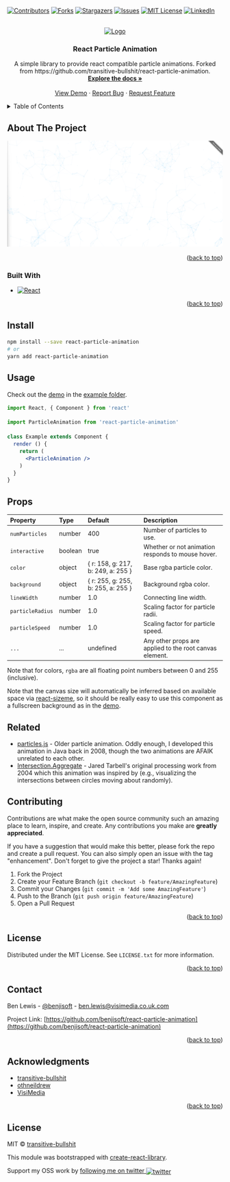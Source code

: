 <a name="readme-top"></a>

[![Contributors][contributors-shield]][contributors-url]
[![Forks][forks-shield]][forks-url]
[![Stargazers][stars-shield]][stars-url]
[![Issues][issues-shield]][issues-url]
[![MIT License][license-shield]][license-url]
[![LinkedIn][linkedin-shield]][linkedin-url]



<!-- PROJECT LOGO -->
<br />
<div align="center">
  <a href="https://github.com/benjisoft/react-particle-animation">
    <img src="images/logo.png" alt="Logo" width="80" height="80">
  </a>

<h3 align="center">React Particle Animation</h3>

  <p align="center">
    A simple library to provide react compatible particle animations. Forked from https://github.com/transitive-bullshit/react-particle-animation. 
    <br />
    <a href="https://github.com/benjisoft/react-particle-animation"><strong>Explore the docs »</strong></a>
    <br />
    <br />
    <a href="https://transitive-bullshit.github.io/react-particle-animation">View Demo</a>
    ·
    <a href="https://github.com/benjisoft/react-particle-animation/issues">Report Bug</a>
    ·
    <a href="https://github.com/benjisoft/react-particle-animation/issues">Request Feature</a>
  </p>
</div>



<!-- TABLE OF CONTENTS -->
<details>
  <summary>Table of Contents</summary>
  <ol>
    <li>
      <a href="#about-the-project">About The Project</a>
      <ul>
        <li><a href="#built-with">Built With</a></li>
      </ul>
    </li>
    <li>
      <a href="#getting-started">Getting Started</a>
      <ul>
        <li><a href="#installation">Installation</a></li>
      </ul>
    </li>
    <li><a href="#usage">Usage</a></li>
    <li><a href="#contributing">Contributing</a></li>
    <li><a href="#license">License</a></li>
    <li><a href="#contact">Contact</a></li>
    <li><a href="#acknowledgments">Acknowledgments</a></li>
  </ol>
</details>



<!-- ABOUT THE PROJECT -->
## About The Project

[![React Native Animation Screen Shot][product-screenshot]](https://github.com/benjisoft/)

<p align="right">(<a href="#readme-top">back to top</a>)</p>



### Built With

* [![React][React.js]][React-url]

<p align="right">(<a href="#readme-top">back to top</a>)</p>



## Install

```bash
npm install --save react-particle-animation
# or
yarn add react-particle-animation
```

## Usage

Check out the [demo](https://transitive-bullshit.github.io/react-particle-animation/) in the [example folder](https://github.com/transitive-bullshit/react-particle-animation/tree/master/example).

```jsx
import React, { Component } from 'react'

import ParticleAnimation from 'react-particle-animation'

class Example extends Component {
  render () {
    return (
      <ParticleAnimation />
    )
  }
}
```

## Props

| Property      | Type               | Default                               | Description                                                                                                                                  |
|:--------------|:-------------------|:--------------------------------------|:---------------------------------------------------------------------------------------------------------------------------------------------|
| `numParticles`  | number           | 400                                  | Number of particles to use. |
| `interactive`   | boolean          | true                                 | Whether or not animation responds to mouse hover. |
| `color`         | object           | { r: 158, g: 217, b: 249, a: 255 }   | Base rgba particle color. |
| `background`    | object           | { r: 255, g: 255, b: 255, a: 255 }   | Background rgba color. |
| `lineWidth`     | number           | 1.0                                  | Connecting line width. |
| `particleRadius`| number           | 1.0                                  | Scaling factor for particle radii. |
| `particleSpeed` | number           | 1.0                                  | Scaling factor for particle speed. |
| `...`           | ...              | undefined                            | Any other props are applied to the root canvas element. |

Note that for colors, `rgba` are all floating point numbers between 0 and 255 (inclusive).

Note that the canvas size will automatically be inferred based on available space via [react-sizeme](https://github.com/ctrlplusb/react-sizeme), so it should be really easy to use this component as a fullscreen background as in the [demo](https://transitive-bullshit.github.io/react-particle-animation/).

## Related

- [particles.js](https://github.com/VincentGarreau/particles.js) - Older particle animation. Oddly enough, I developed this animation in Java back in 2008, though the two animations are AFAIK unrelated to each other.
- [Intersection.Aggregate](http://www.complexification.net/gallery/machines/interAggregate/index.php) - Jared Tarbell's original processing work from 2004 which this animation was inspired by (e.g., visualizing the intersections between circles moving about randomly).



<!-- CONTRIBUTING -->
## Contributing

Contributions are what make the open source community such an amazing place to learn, inspire, and create. Any contributions you make are **greatly appreciated**.

If you have a suggestion that would make this better, please fork the repo and create a pull request. You can also simply open an issue with the tag "enhancement".
Don't forget to give the project a star! Thanks again!

1. Fork the Project
2. Create your Feature Branch (`git checkout -b feature/AmazingFeature`)
3. Commit your Changes (`git commit -m 'Add some AmazingFeature'`)
4. Push to the Branch (`git push origin feature/AmazingFeature`)
5. Open a Pull Request

<p align="right">(<a href="#readme-top">back to top</a>)</p>



<!-- LICENSE -->
## License

Distributed under the MIT License. See `LICENSE.txt` for more information.

<p align="right">(<a href="#readme-top">back to top</a>)</p>



<!-- CONTACT -->
## Contact

Ben Lewis - [@benjisoft](https://twitter.com/benjisoft) - ben.lewis@visimedia.co.uk.com

Project Link: [https://github.com/benjisoft/react-particle-animation](https://github.com/benjisoft/react-particle-animation)

<p align="right">(<a href="#readme-top">back to top</a>)</p>



<!-- ACKNOWLEDGMENTS -->
## Acknowledgments

* [transitive-bullshit](https://github.com/transitive-bullshit/react-particle-animation)
* [othneildrew](https://github.com/othneildrew/Best-README-Template)
* [VisiMedia](https://visimedia.co.uk)

<p align="right">(<a href="#readme-top">back to top</a>)</p>



<!-- MARKDOWN LINKS & IMAGES -->
<!-- https://www.markdownguide.org/basic-syntax/#reference-style-links -->
[contributors-shield]: https://img.shields.io/github/contributors/benjisoft/react-particle-animation.svg?style=for-the-badge
[contributors-url]: https://github.com/benjisoft/react-particle-animation/graphs/contributors
[forks-shield]: https://img.shields.io/github/forks/benjisoft/react-particle-animation.svg?style=for-the-badge
[forks-url]: https://github.com/benjisoft/react-particle-animation/network/members
[stars-shield]: https://img.shields.io/github/stars/benjisoft/react-particle-animation.svg?style=for-the-badge
[stars-url]: https://github.com/benjisoft/react-particle-animation/stargazers
[issues-shield]: https://img.shields.io/github/issues/benjisoft/react-particle-animation.svg?style=for-the-badge
[issues-url]: https://github.com/benjisoft/react-particle-animation/issues
[license-shield]: https://img.shields.io/github/license/benjisoft/react-particle-animation.svg?style=for-the-badge
[license-url]: https://github.com/benjisoft/react-particle-animation/blob/master/LICENSE.txt
[linkedin-shield]: https://img.shields.io/badge/-LinkedIn-black.svg?style=for-the-badge&logo=linkedin&colorB=555
[linkedin-url]: https://linkedin.com/in/benji-lewis
[product-screenshot]: https://github.com/benjisoft/react-particle-animation/blob/master/demo.png?raw=true
[Next.js]: https://img.shields.io/badge/next.js-000000?style=for-the-badge&logo=nextdotjs&logoColor=white
[Next-url]: https://nextjs.org/
[React.js]: https://img.shields.io/badge/React-20232A?style=for-the-badge&logo=react&logoColor=61DAFB
[React-url]: https://reactjs.org/
[Vue.js]: https://img.shields.io/badge/Vue.js-35495E?style=for-the-badge&logo=vuedotjs&logoColor=4FC08D
[Vue-url]: https://vuejs.org/
[Angular.io]: https://img.shields.io/badge/Angular-DD0031?style=for-the-badge&logo=angular&logoColor=white
[Angular-url]: https://angular.io/
[Svelte.dev]: https://img.shields.io/badge/Svelte-4A4A55?style=for-the-badge&logo=svelte&logoColor=FF3E00
[Svelte-url]: https://svelte.dev/
[Laravel.com]: https://img.shields.io/badge/Laravel-FF2D20?style=for-the-badge&logo=laravel&logoColor=white
[Laravel-url]: https://laravel.com
[Bootstrap.com]: https://img.shields.io/badge/Bootstrap-563D7C?style=for-the-badge&logo=bootstrap&logoColor=white
[Bootstrap-url]: https://getbootstrap.com
[JQuery.com]: https://img.shields.io/badge/jQuery-0769AD?style=for-the-badge&logo=jquery&logoColor=white
[JQuery-url]: https://jquery.com 

## License

MIT © [transitive-bullshit](https://github.com/transitive-bullshit)

This module was bootstrapped with [create-react-library](https://github.com/transitive-bullshit/create-react-library).

Support my OSS work by <a href="https://twitter.com/transitive_bs">following me on twitter <img src="https://storage.googleapis.com/saasify-assets/twitter-logo.svg" alt="twitter" height="24px" align="center"></a>
